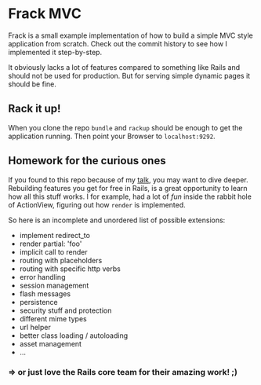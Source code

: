 # Frack MVC

Frack is a small example implementation of how to build a simple MVC style application from scratch.
Check out the commit history to see how I implemented it step-by-step.

It obviously lacks a lot of features compared to something like Rails and should not be used for production.
But for serving simple dynamic pages it should be fine.


## Rack it up!

When you clone the repo ```bundle``` and ```rackup``` should be enough to get the application running.
Then point your Browser to ```localhost:9292```.


## Homework for the curious ones

If you found to this repo because of my [talk](http://www.slideshare.net/DonSchado/froscon-rack), you may want to dive deeper.
Rebuilding features you get for free in Rails, is a great opportunity to learn how all this stuff works.
I for example, had a lot of _fun_ inside the rabbit hole of ActionView, figuring out how ```render``` is implemented.

So here is an incomplete and unordered list of possible extensions:

- implement redirect_to
- render partial: 'foo'
- implicit call to render
- routing with placeholders
- routing with specific http verbs
- error handling
- session management
- flash messages
- persistence
- security stuff and protection
- different mime types
- url helper
- better class loading / autoloading
- asset management
- ...

### => or just love the Rails core team for their amazing work! ;)

